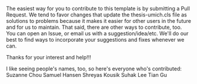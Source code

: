 The easiest way for you to contribute to this template is by submitting a Pull Request. We tend to favor changes that update the thesis-umich.cls file as solutions to problems because it makes it easier for other users in the future and for us to maintain. That said, there are other ways to contribute, too. You can open an Issue, or email us with a suggestion/idea/etc. We'll do our best to find ways to incorporate your suggestions and fixes whenever we can.

Thanks for your interest and help!!!

I like seeing people's names, too, so here's everyone who's contributed:
Suzanne Chou
Samuel Hansen
Shreyas Kousik
Suhak Lee
Tian Gu
